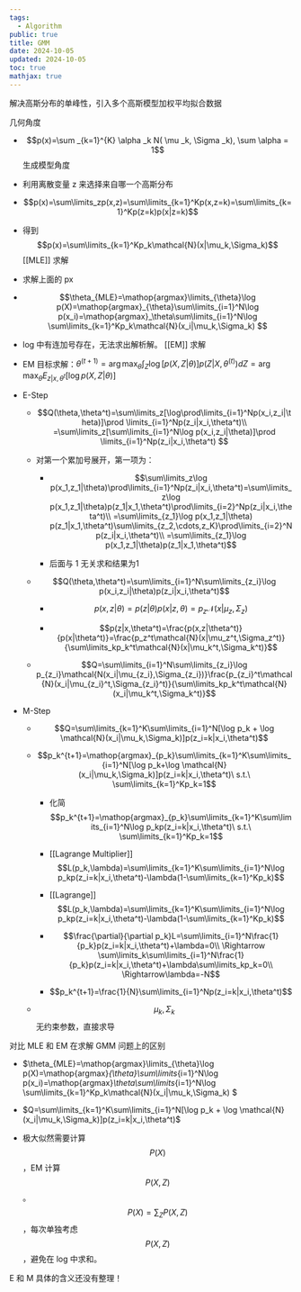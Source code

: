 ```yaml
---
tags:
  - Algorithm
public: true
title: GMM
date: 2024-10-05
updated: 2024-10-05
toc: true
mathjax: true
---
```


解决高斯分布的单峰性，引入多个高斯模型加权平均拟合数据

几何角度

  + $$p(x)=\sum _{k=1}^{K} \alpha _k N( \mu _k, \Sigma _k), \sum \alpha = 1$$
生成模型角度

  + 利用离散变量 z 来选择来自哪一个高斯分布
  + $$p(x)=\sum\limits_zp(x,z)=\sum\limits_{k=1}^Kp(x,z=k)=\sum\limits_{k=1}^Kp(z=k)p(x|z=k)$$
  + 得到 $$p(x)=\sum\limits_{k=1}^Kp_k\mathcal{N}(x|\mu_k,\Sigma_k)$$
[[MLE]] 求解
  + 求解上面的 px

  + $$\theta_{MLE}=\mathop{argmax}\limits_{\theta}\log p(X)=\mathop{argmax}_{\theta}\sum\limits_{i=1}^N\log p(x_i)=\mathop{argmax}_\theta\sum\limits_{i=1}^N\log \sum\limits_{k=1}^Kp_k\mathcal{N}(x_i|\mu_k,\Sigma_k)
$$
  + log 中有连加号存在，无法求出解析解。
[[EM]] 求解

  + EM 目标求解：$\theta ^{(t+1)} = \arg \max _{\theta} \int _Z \log [p(X,Z|\theta)]p(Z|X, \theta ^{(t)})dZ =  \arg \max _{\theta} E _{z|x,{\theta ^t}} [\log p(X,Z|\theta)]$


  + E-Step

    + $$Q(\theta,\theta^t)=\sum\limits_z[\log\prod\limits_{i=1}^Np(x_i,z_i|\theta)]\prod \limits_{i=1}^Np(z_i|x_i,\theta^t)\\
=\sum\limits_z[\sum\limits_{i=1}^N\log p(x_i,z_i|\theta)]\prod \limits_{i=1}^Np(z_i|x_i,\theta^t)
$$

    + 对第一个累加号展开，第一项为：

      + $$\sum\limits_z\log p(x_1,z_1|\theta)\prod\limits_{i=1}^Np(z_i|x_i,\theta^t)=\sum\limits_z\log p(x_1,z_1|\theta)p(z_1|x_1,\theta^t)\prod\limits_{i=2}^Np(z_i|x_i,\theta^t)\\
=\sum\limits_{z_1}\log p(x_1,z_1|\theta)
p(z_1|x_1,\theta^t)\sum\limits_{z_2,\cdots,z_K}\prod\limits_{i=2}^Np(z_i|x_i,\theta^t)\\
=\sum\limits_{z_1}\log p(x_1,z_1|\theta)p(z_1|x_1,\theta^t)$$

      + 后面与 1 无关求和结果为1

    + $$Q(\theta,\theta^t)=\sum\limits_{i=1}^N\sum\limits_{z_i}\log p(x_i,z_i|\theta)p(z_i|x_i,\theta^t)$$

      + $$p(x,z|\theta)=p(z|\theta)p(x|z,\theta)=p_z\mathcal{N}(x|\mu_z,\Sigma_z)$$

      + $$p(z|x,\theta^t)=\frac{p(x,z|\theta^t)}{p(x|\theta^t)}=\frac{p_z^t\mathcal{N}(x|\mu_z^t,\Sigma_z^t)}{\sum\limits_kp_k^t\mathcal{N}(x|\mu_k^t,\Sigma_k^t)}$$

    + $$Q=\sum\limits_{i=1}^N\sum\limits_{z_i}\log p_{z_i}\mathcal{N(x_i|\mu_{z_i},\Sigma_{z_i})}\frac{p_{z_i}^t\mathcal{N}(x_i|\mu_{z_i}^t,\Sigma_{z_i}^t)}{\sum\limits_kp_k^t\mathcal{N}(x_i|\mu_k^t,\Sigma_k^t)}$$

  + M-Step

    + $$Q=\sum\limits_{k=1}^K\sum\limits_{i=1}^N[\log p_k + \log \mathcal{N}(x_i|\mu_k,\Sigma_k)]p(z_i=k|x_i,\theta^t)$$
    + $$p_k^{t+1}=\mathop{argmax}_{p_k}\sum\limits_{k=1}^K\sum\limits_{i=1}^N[\log p_k+\log \mathcal{N}(x_i|\mu_k,\Sigma_k)]p(z_i=k|x_i,\theta^t)\ s.t.\ \sum\limits_{k=1}^Kp_k=1$$

      + 化简 $$p_k^{t+1}=\mathop{argmax}_{p_k}\sum\limits_{k=1}^K\sum\limits_{i=1}^N\log p_kp(z_i=k|x_i,\theta^t)\ s.t.\ \sum\limits_{k=1}^Kp_k=1$$

      + [[Lagrange Multiplier]] $$L(p_k,\lambda)=\sum\limits_{k=1}^K\sum\limits_{i=1}^N\log p_kp(z_i=k|x_i,\theta^t)-\lambda(1-\sum\limits_{k=1}^Kp_k)$$

      + [[Lagrange]] $$L(p_k,\lambda)=\sum\limits_{k=1}^K\sum\limits_{i=1}^N\log p_kp(z_i=k|x_i,\theta^t)-\lambda(1-\sum\limits_{k=1}^Kp_k)$$

      + $$\frac{\partial}{\partial p_k}L=\sum\limits_{i=1}^N\frac{1}{p_k}p(z_i=k|x_i,\theta^t)+\lambda=0\\
\Rightarrow \sum\limits_k\sum\limits_{i=1}^N\frac{1}{p_k}p(z_i=k|x_i,\theta^t)+\lambda\sum\limits_kp_k=0\\
\Rightarrow\lambda=-N$$

      + $$p_k^{t+1}=\frac{1}{N}\sum\limits_{i=1}^Np(z_i=k|x_i,\theta^t)$$

    + $$\mu_k,\Sigma_k$$ 无约束参数，直接求导

对比 MLE 和 EM 在求解 GMM 问题上的区别
  + $\theta_{MLE}=\mathop{argmax}\limits_{\theta}\log p(X)=\mathop{argmax}_{\theta}\sum\limits_{i=1}^N\log p(x_i)=\mathop{argmax}_\theta\sum\limits_{i=1}^N\log \sum\limits_{k=1}^Kp_k\mathcal{N}(x_i|\mu_k,\Sigma_k)
$


  + $Q=\sum\limits_{k=1}^K\sum\limits_{i=1}^N[\log p_k + \log \mathcal{N}(x_i|\mu_k,\Sigma_k)]p(z_i=k|x_i,\theta^t)$


  + 极大似然需要计算 $$P(X)$$，EM 计算 $$P(X,Z)$$。$$P(X) = \sum _Z P(X,Z)$$，每次单独考虑 $$P(X,Z)$$，避免在 log 中求和。

E 和 M 具体的含义还没有整理！

